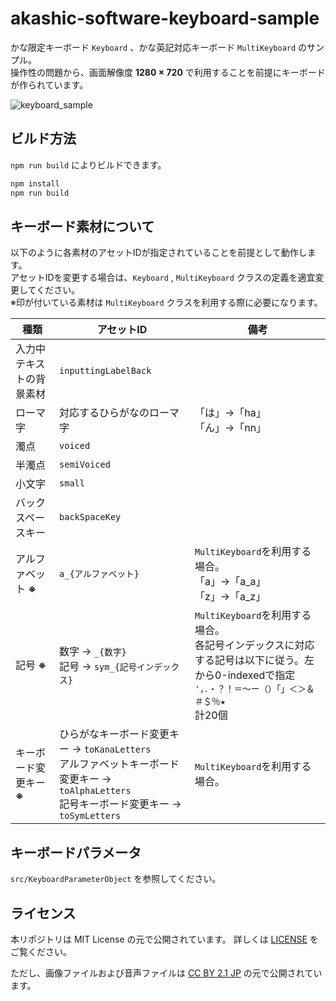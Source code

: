 # akashic-software-keyboard-sample
かな限定キーボード `Keyboard` 、かな英記対応キーボード `MultiKeyboard` のサンプル。  
操作性の問題から、画面解像度 **1280 × 720** で利用することを前提にキーボードが作られています。  

![keyboard_sample](./image/keyboard_sample.gif)

## ビルド方法
`npm run build` によりビルドできます。

```sh
npm install
npm run build
```

## キーボード素材について
以下のように各素材のアセットIDが指定されていることを前提として動作します。  
アセットIDを変更する場合は、`Keyboard` , `MultiKeyboard` クラスの定義を適宜変更してください。  
※印が付いている素材は `MultiKeyboard` クラスを利用する際に必要になります。  

|  種類  |  アセットID  |  備考  |  
| -- | -- | -- |
|  入力中テキストの背景素材  |  `inputtingLabelBack`  |      | 
|  ローマ字  |  対応するひらがなのローマ字  |  「は」->「ha」<br>「ん」->「nn」  | 
|  濁点  |  `voiced`  |      | 
|  半濁点  |  `semiVoiced`  |      | 
|  小文字  |  `small`  |      | 
|  バックスペースキー  |  `backSpaceKey`  |      | 
|  アルファベット **※**  |  `a_{アルファベット}`  |   `MultiKeyboard`を利用する場合。<br>「a」->「a_a」<br>「z」->「a_z」    | 
|  記号 **※**  |  数字 -> `_{数字}`<br> 記号 -> `sym_{記号インデックス}`   |    `MultiKeyboard`を利用する場合。<br> 各記号インデックスに対応する記号は以下に従う。左から0-indexedで指定<br> `'，．・？！＝～ー（）「」＜＞＆＃＄％★` <br>計20個| 
|  キーボード変更キー **※**  |  ひらがなキーボード変更キー -> `toKanaLetters`<br> アルファベットキーボード変更キー -> `toAlphaLetters`<br> 記号キーボード変更キー -> `toSymLetters` |    `MultiKeyboard`を利用する場合。   | 

## キーボードパラメータ
`src/KeyboardParameterObject` を参照してください。

## ライセンス

本リポジトリは MIT License の元で公開されています。
詳しくは [LICENSE](./LICENSE) をご覧ください。

ただし、画像ファイルおよび音声ファイルは
[CC BY 2.1 JP](https://creativecommons.org/licenses/by/2.1/jp/) の元で公開されています。